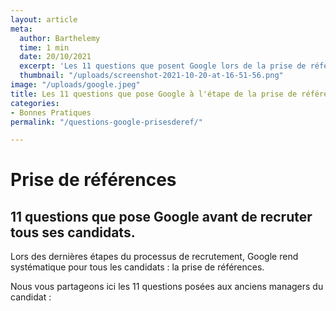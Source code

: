 ```yaml
---
layout: article
meta:
  author: Barthelemy
  time: 1 min
  date: 20/10/2021
  excerpt: 'Les 11 questions que posent Google lors de la prise de références '
  thumbnail: "/uploads/screenshot-2021-10-20-at-16-51-56.png"
image: "/uploads/google.jpeg"
title: Les 11 questions que pose Google à l'étape de la prise de références
categories:
- Bonnes Pratiques
permalink: "/questions-google-prisesderef/"

---
```

# Prise de références

## **11 questions que pose Google avant de recruter tous ses candidats.**

Lors des dernières étapes du processus de recrutement, Google rend systématique pour tous les candidats : la prise de références.

Nous vous partageons ici les 11 questions posées aux anciens managers du candidat :

<!--[if lte IE 8]>
<script charset="utf-8" type="text/javascript" src="//js.hsforms.net/forms/v2-legacy.js"></script>
<![endif]-->
<script charset="utf-8" type="text/javascript" src="//js.hsforms.net/forms/v2.js"></script>
<script>
  hbspt.forms.create({
	region: "na1",
	portalId: "9017898",
	formId: "ebc65587-7023-4592-84b2-88178d6b6364"
});
</script>